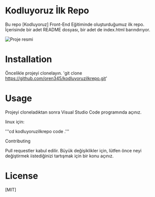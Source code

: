 # Kodluyoruz İlk Repo

Bu repo [Kodluyoruz] Front-End Eğitiminde oluşturduğumuz ilk repo. İçerisinde bir adet README dosyası, bir adet de index.html barındırıyor.

![Proje resmi](https://github.com/oren345/kodluyoruzilkrepo)

# Installation

Öncelikle projeyi clonelayın.
'git clone https://github.com/oren345/kodluyoruzilkrepo.git'

# Usage
Projeyi cloneladıktan sonra Visual Studio Code programında açınız.

linux için:

'''cd kodluyoruzilkrepo
code .'''

Contributing

Pull requestler kabul edilir. Büyük değişiklikler için, lütfen önce neyi değiştirmek iistediğinizi tartışmak için bir konu açınız.

# License

[MIT]
